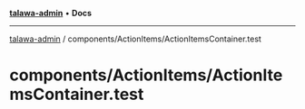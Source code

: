 [**talawa-admin**](../../../README.md) • **Docs**

***

[talawa-admin](../../../modules.md) / components/ActionItems/ActionItemsContainer.test

# components/ActionItems/ActionItemsContainer.test
